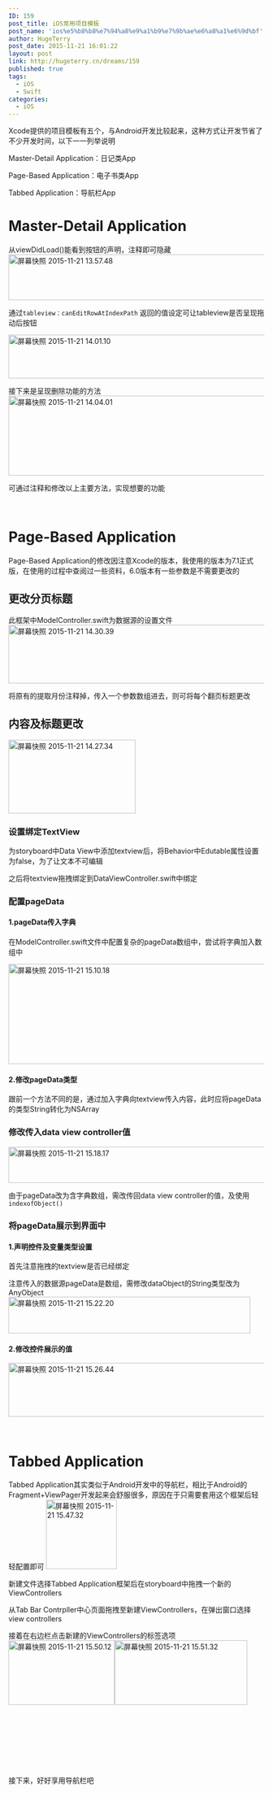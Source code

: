 ```yaml
---
ID: 159
post_title: iOS常用项目模板
post_name: 'ios%e5%b8%b8%e7%94%a8%e9%a1%b9%e7%9b%ae%e6%a8%a1%e6%9d%bf'
author: HugeTerry
post_date: 2015-11-21 16:01:22
layout: post
link: http://hugeterry.cn/dreams/159
published: true
tags:
  - iOS
  - Swift
categories:
  - iOS
---
```

Xcode提供的项目模板有五个，与Android开发比较起来，这种方式让开发节省了不少开发时间，以下一一列举说明

Master-Detail Application：日记类App

Page-Based Application：电子书类App

Tabbed Application：导航栏App
<h1>Master-Detail Application</h1>
<p class="p1"><span class="s1">从viewDidLoad()能看到按钮的声明，注释即可隐藏<a href="http://www.hugeterry.cn/wp-content/uploads/2015/11/屏幕快照-2015-11-21-13.57.48.png"><img class="alignnone size-full wp-image-161" src="http://www.hugeterry.cn/wp-content/uploads/2015/11/屏幕快照-2015-11-21-13.57.48.png" alt="屏幕快照 2015-11-21 13.57.48" width="801" height="90" /></a></span></p>
<p class="p1">通过<code>tableview：</code><span class="s1"><code>canEditRowAtIndexPath</code> 返回的值设定可让tableview是否呈现拖动后按钮</span></p>
<p class="p1"><a href="http://www.hugeterry.cn/wp-content/uploads/2015/11/屏幕快照-2015-11-21-14.01.10.png"><img class="alignnone size-full wp-image-162" src="http://www.hugeterry.cn/wp-content/uploads/2015/11/屏幕快照-2015-11-21-14.01.10.png" alt="屏幕快照 2015-11-21 14.01.10" width="736" height="86" /></a></p>
<p class="p1">接下来是呈现删除功能的方法<a href="http://www.hugeterry.cn/wp-content/uploads/2015/11/屏幕快照-2015-11-21-14.04.01.png"><img class="alignnone size-full wp-image-163" src="http://www.hugeterry.cn/wp-content/uploads/2015/11/屏幕快照-2015-11-21-14.04.01.png" alt="屏幕快照 2015-11-21 14.04.01" width="729" height="157" /></a></p>
可通过注释和修改以上主要方法，实现想要的功能

&nbsp;
<h1>Page-Based Application</h1>
Page-Based Application的修改因注意Xcode的版本，我使用的版本为7.1正式版，在使用的过程中查阅过一些资料，6.0版本有一些参数是不需要更改的
<h2>更改分页标题</h2>
此框架中ModelController.swift为数据源的设置文件<a href="http://www.hugeterry.cn/wp-content/uploads/2015/11/屏幕快照-2015-11-21-14.30.39.png"><img class="alignnone size-full wp-image-164" src="http://www.hugeterry.cn/wp-content/uploads/2015/11/屏幕快照-2015-11-21-14.30.39.png" alt="屏幕快照 2015-11-21 14.30.39" width="613" height="115" /></a>

将原有的提取月份注释掉，传入一个参数数组进去，则可将每个翻页标题更改
<h2>内容及标题更改</h2>
<img class="size-full wp-image-165 alignright" src="http://www.hugeterry.cn/wp-content/uploads/2015/11/屏幕快照-2015-11-21-14.27.34.png" alt="屏幕快照 2015-11-21 14.27.34" width="250" height="145" />
<h3>设置绑定<span class="s1">TextView</span></h3>
为storyboard中Data View中添加textview后，将Behavior中Edutable属性设置为false，为了让文本不可编辑

之后将textview拖拽绑定到DataViewController.swift中绑定
<h3>配置pageData</h3>
<h4>1.pageData传入字典</h4>
在ModelController.swift文件中配置复杂的pageData数组中，尝试将字典加入数组中

<a href="http://www.hugeterry.cn/wp-content/uploads/2015/11/屏幕快照-2015-11-21-15.10.18.png"><img class="alignnone size-full wp-image-167" src="http://www.hugeterry.cn/wp-content/uploads/2015/11/屏幕快照-2015-11-21-15.10.18.png" alt="屏幕快照 2015-11-21 15.10.18" width="601" height="197" /></a>
<h4>2.修改pageData类型</h4>
跟前一个方法不同的是，通过加入字典向textview传入内容，此时应将pageData的类型String转化为NSArray
<h3>修改传入<span style="line-height: 1.5;">data view controller</span>值</h3>
<a href="http://www.hugeterry.cn/wp-content/uploads/2015/11/屏幕快照-2015-11-21-15.18.17.png"><img class="alignnone size-full wp-image-168" src="http://www.hugeterry.cn/wp-content/uploads/2015/11/屏幕快照-2015-11-21-15.18.17.png" alt="屏幕快照 2015-11-21 15.18.17" width="745" height="71" /></a>

由于pageData改为含字典数组，需改传回data view controller的值，及使用<code>indexofObject()</code>
<h3>将pageData展示到界面中</h3>
<h4>1.声明控件及变量类型设置</h4>
首先注意拖拽的textview是否已经绑定

注意传入的数据源pageData是数组，需修改<span class="s1">dataObject的String类型改为</span><span class="s1">AnyObject<a href="http://www.hugeterry.cn/wp-content/uploads/2015/11/屏幕快照-2015-11-21-15.22.20.png"><img class="alignnone size-full wp-image-169" src="http://www.hugeterry.cn/wp-content/uploads/2015/11/屏幕快照-2015-11-21-15.22.20.png" alt="屏幕快照 2015-11-21 15.22.20" width="476" height="72" /></a></span>
<h4>2.修改控件展示的值</h4>
<a href="http://www.hugeterry.cn/wp-content/uploads/2015/11/屏幕快照-2015-11-21-15.26.44.png"><img class="alignnone size-full wp-image-170" src="http://www.hugeterry.cn/wp-content/uploads/2015/11/屏幕快照-2015-11-21-15.26.44.png" alt="屏幕快照 2015-11-21 15.26.44" width="664" height="106" /></a>

&nbsp;
<h1>Tabbed Application</h1>
Tabbed Application其实类似于Android开发中的导航栏，相比于Android的Fragment+ViewPager开发起来会舒服很多，原因在于只需要套用这个框架后轻轻配置即可

<img class=" wp-image-171 alignright" src="http://www.hugeterry.cn/wp-content/uploads/2015/11/屏幕快照-2015-11-21-15.47.32.png" alt="屏幕快照 2015-11-21 15.47.32" width="139" height="137" />

新建文件选择Tabbed Application框架后在storyboard中拖拽一个新的ViewControllers

从Tab Bar Contrpller中心页面拖拽至新建ViewControllers，在弹出窗口选择view controllers

接着在右边栏点击新建的ViewControllers的标签选项<a href="http://www.hugeterry.cn/wp-content/uploads/2015/11/屏幕快照-2015-11-21-15.50.12.png"><img class="wp-image-172 alignleft" src="http://www.hugeterry.cn/wp-content/uploads/2015/11/屏幕快照-2015-11-21-15.50.12.png" alt="屏幕快照 2015-11-21 15.50.12" width="209" height="127" /></a><img class="size-full wp-image-174 alignleft" style="line-height: 1.5;" src="http://www.hugeterry.cn/wp-content/uploads/2015/11/屏幕快照-2015-11-21-15.51.32.png" alt="屏幕快照 2015-11-21 15.51.32" width="261" height="127" />

&nbsp;

&nbsp;

&nbsp;

&nbsp;

接下来，好好享用导航栏吧